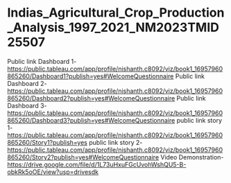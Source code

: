 # Indias_Agricultural_Crop_Production_Analysis_1997_2021_NM2023TMID25507
Public link Dashboard 1-https://public.tableau.com/app/profile/nishanth.c8092/viz/book1_16957960865260/Dashboard1?publish=yes#WelcomeQuestionnaire
Public link Dashboard 2-https://public.tableau.com/app/profile/nishanth.c8092/viz/book1_16957960865260/Dashboard2?publish=yes#WelcomeQuestionnaire
Public link Dashboard 3-https://public.tableau.com/app/profile/nishanth.c8092/viz/book1_16957960865260/Dashboard3?publish=yes#WelcomeQuestionnaire
public link story 1-https://public.tableau.com/app/profile/nishanth.c8092/viz/book1_16957960865260/Story1?publish=yes
public link story 2-https://public.tableau.com/app/profile/nishanth.c8092/viz/book1_16957960865260/Story2?publish=yes#WelcomeQuestionnaire
Video Demonstration-https://drive.google.com/file/d/1L73uHxuFGcUvohWshQU5-B-obkRk5oOE/view?usp=drivesdk
